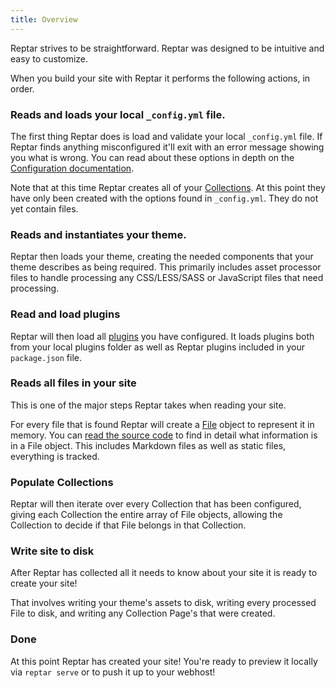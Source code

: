 ```yaml
---
title: Overview
---
```


Reptar strives to be straightforward. Reptar was designed to be intuitive and easy to customize.

When you build your site with Reptar it performs the following actions, in order.

### Reads and loads your local `_config.yml` file.

The first thing Reptar does is load and validate your local `_config.yml` file. If Reptar finds anything misconfigured it'll exit with an error message showing you what is wrong. You can read about these options in depth on the [Configuration documentation](/docs/configuration).

Note that at this time Reptar creates all of your [Collections](/docs/collections/). At this point they have only been created with the options found in `_config.yml`. They do not yet contain files.

### Reads and instantiates your theme.

Reptar then loads your theme, creating the needed components that your theme describes as being required. This primarily includes asset processor files to handle processing any CSS/LESS/SASS or JavaScript files that need processing.

### Read and load plugins

Reptar will then load all [plugins](/docs/plugins/) you have configured. It loads plugins both from your local plugins folder as well as Reptar plugins included in your `package.json` file.

### Reads all files in your site

This is one of the major steps Reptar takes when reading your site.

For every file that is found Reptar will create a [File](/docs/file/) object to represent it in memory. You can [read the source code](https://github.com/reptar/reptar/blob/master/lib/file.js) to find in detail what information is in a File object. This includes Markdown files as well as static files, everything is tracked.

### Populate Collections

Reptar will then iterate over every Collection that has been configured, giving each Collection the entire array of File objects, allowing the Collection to decide if that File belongs in that Collection.

### Write site to disk

After Reptar has collected all it needs to know about your site it is ready to create your site!

That involves writing your theme's assets to disk, writing every processed File to disk, and writing any Collection Page's that were created.

### Done

At this point Reptar has created your site! You're ready to preview it locally via `reptar serve` or to push it up to your webhost!
